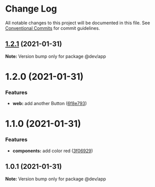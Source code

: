 # Change Log

All notable changes to this project will be documented in this file.
See [Conventional Commits](https://conventionalcommits.org) for commit guidelines.

## [1.2.1](https://github.com/zimekk/style/compare/@dev/app@1.2.0...@dev/app@1.2.1) (2021-01-31)

**Note:** Version bump only for package @dev/app





# 1.2.0 (2021-01-31)


### Features

* **web:** add another Button ([6f8e793](https://github.com/zimekk/style/commit/6f8e793a8afd935b6bfa523867ce9a8d64863dd2))





# 1.1.0 (2021-01-31)


### Features

* **components:** add color red ([3f06929](https://github.com/zimekk/style/commit/3f06929c5991988b984178834fde4d843825f0b2))





## 1.0.1 (2021-01-31)

**Note:** Version bump only for package @dev/app
